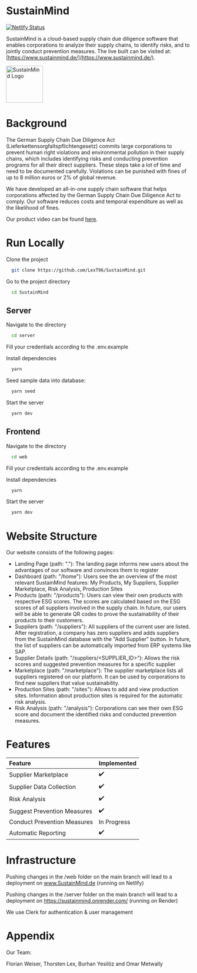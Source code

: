 
# SustainMind

[![Netlify Status](https://api.netlify.com/api/v1/badges/26994758-d413-4aaa-8b10-7467c7c0b8fb/deploy-status)](https://app.netlify.com/sites/grand-fenglisu-52932d/deploys)

SustainMind is a cloud-based supply chain due diligence software that enables corporations to analyze their supply chains, to identify risks, and to jointly conduct prevention measures. The live built can be visited at: [https://www.sustainmind.de/](https://www.sustainmind.de/).

<img src="https://www.sustainmind.de/logo.png" alt="SustainMind Logo" style="width:100px;"/>

# Background

The German Supply Chain Due Diligence Act (Lieferkettensorgfaltspflichtengesetz) commits large corporations to prevent human right violations and environmental pollution in their supply chains, which includes identifying risks and conducting prevention programs for all their direct suppliers. These steps take a lot of time and need to be documented carefully. Violations can be punished with fines of up to 8 million euros or 2% of global revenue.

We have developed an all-in-one supply chain software that helps corporations affected by the German Supply Chain Due Diligence Act to comply. Our software reduces costs and temporal expenditure as well as the likelihood of fines.

Our product video can be found [here](https://www.youtube.com/watch?v=ZDqw2COKLmg).

# Run Locally

Clone the project

```bash
  git clone https://github.com/LexT96/SustainMind.git
```

Go to the project directory

```bash
  cd SustainMind
```

## Server

Navigate to the directory

```bash
  cd server
```

Fill your credentials according to the .env.example

Install dependencies

```bash
  yarn
```

Seed sample data into database:

```bash
  yarn seed
```

Start the server

```bash
  yarn dev
```

## Frontend

Navigate to the directory

```bash
  cd web
```

Fill your credentials according to the .env.example

Install dependencies

```bash
  yarn
```

Start the server

```bash
  yarn dev
```

# Website Structure

Our website consists of the following pages:
- Landing Page (path: "."): The landing page informs new users about the advantages of our software and convinces them to register
- Dashboard (path: "/home"): Users see the an overview of the most relevant SustainMind features: My Products, My Suppliers, Supplier Marketplace, Risk Analysis, Production Sites
- Products (path: "/products"): Users can view their own products with respective ESG scores. The scores are calculated based on the ESG scores of all suppliers involved in the supply chain. In future, our users will be able to generate QR codes to prove the sustainability of their products to their customers.
- Suppliers (path: "/suppliers"): All suppliers of the current user are listed. After registration, a company has zero suppliers and adds suppliers from the SustainMind database with the "Add Supplier" button. In future, the list of suppliers can be automatically imported from ERP systems like SAP.
- Supplier Details (path: "/suppliers/<SUPPLIER_ID>"): Allows the risk scores and suggested prevention measures for a specific supplier
- Marketplace (path: "/marketplace"): The supplier marketplace lists all suppliers registered on our platform. It can be used by corporations to find new suppliers that value sustainability.
- Production Sites (path: "/sites"): Allows to add and view production sites. Information about production sites is required for the automatic risk analysis.
- Risk Analysis (path: "/analysis"): Corporations can see their own ESG score and document the identified risks and conducted prevention measures.

# Features
Feature | Implemented
:------------ | :-------------
Supplier Marketplace | :heavy_check_mark:
Supplier Data Collection | :heavy_check_mark:
Risk Analysis | :heavy_check_mark:
Suggest Prevention Measures | :heavy_check_mark:
Conduct Prevention Measures | In Progress
Automatic Reporting | :heavy_check_mark:

# Infrastructure
Pushing changes in the /web folder on the main branch will lead to a deployment on www.SustainMind.de (running on Netlify)

Pushing changes in the /server folder on the main branch will lead to a deployment on https://sustainmind.onrender.com/ (running on Render)

We use Clerk for authentication & user management


# 


# Appendix

Our Team:

Florian Weiser,
Thorsten Lex,
Burhan Yesilöz and
Omar Metwally
